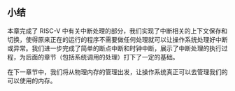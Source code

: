 ## 小结

本章完成了 RISC-V 中有关中断处理的部分，我们实现了中断相关的上下文保存和切换，使得原来正在的运行的程序不需要做任何处理就可以让操作系统处理好中断或异常。我们进一步完成了简单的断点中断和时钟中断，展示了中断处理的执行过程，为后面的章节（包括系统调用的处理）打下了一定的基础。

在下一章节中，我们将从物理内存的管理出发，让操作系统真正可以去管理我们的可以使用的内存。